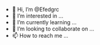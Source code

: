 - 👋 Hi, I’m @Efedgrc
- 👀 I’m interested in ...
- 🌱 I’m currently learning ...
- 💞️ I’m looking to collaborate on ...
- 📫 How to reach me ...

<!---
Efedgrc/Efedgrc is a ✨ special ✨ repository because its `README.md` (this file) appears on your GitHub profile.
You can click the Preview link to take a look at your changes.
---
